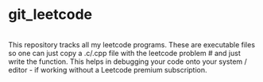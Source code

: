 # git_leetcode
<br>
This repository tracks all my leetcode programs. These are executable files so one can just copy a .c/.cpp file with the leetcode problem # and just write the function.
This helps in debugging your code onto your system / editor - if working without a Leetcode premium subscription.
